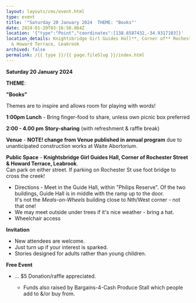 ```yaml
---
layout: layouts/cms/event.html
type: event
title: '"Saturday 20 January 2024  THEME: "Books"'
date: 2024-01-20T03:16:58.864Z
location: '{"type":"Point","coordinates":[138.6587432,-34.9317103]}'
location_details: Knightsbridge Girl Guides Hall**, Corner of** Rochester Street
  & Howard Terrace, Leabrook
archived: false
permalink: /{{ type }}/{{ page.fileSlug }}/index.html
---
```

**Saturday 20 January 2024**

**THEME**:

**"Books"**

Themes are to inspire and allows room for playing with words!   

**1:00pm**  **Lunch** - Bring finger-food to share, unless own picnic box preferred

**2:00 - 4.00 pm**    **Story-sharing** (with refreshment & raffle break) 

**Venue**  - **NOTE! change from Venue published in annual program** due to unanticipated construction works at Waite Abortorium. 

**Public Space**  - **Knightsbridge Girl Guides Hall, Corner of Rochester Street & Howard Terrace, Leabrook**.\
  Can park on either street. If parking on Rochester St use foot bridge to cross the creek! 

*  Directions  - Meet  in the  Guide Hall, within "Philips Reserve".  Of the two buildings, Guide Hall is in middle with the ramp up to the door.\
    It's not the *Meals-on-Wheels* building close to Nth/West corner - not that one!
*  We may meet outside under trees if it's nice weather - bring a hat.
*  Wheelchair access


**Invitation**  

* New attendees are welcome. 
* Just turn up if your interest is sparked.
* Stories designed for adults rather than young children. 

**Free Event**   

* ... $5 Donation/raffle appreciated.

  * Funds also raised by Bargains-4-Cash Produce Stall which people add to &/or buy from.